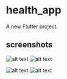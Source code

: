 # health_app

A new Flutter project.

## screenshots

![alt text](https://user-images.githubusercontent.com/56687542/106299160-27898c00-6255-11eb-9e07-db0982995dd3.jpg) ![alt text](https://user-images.githubusercontent.com/56687542/106299154-26585f00-6255-11eb-9eab-797e17ef63ea.jpg)


![alt text](https://user-images.githubusercontent.com/56687542/106299161-27898c00-6255-11eb-90c6-a60a1c6b7104.jpg) ![alt text](https://user-images.githubusercontent.com/56687542/106299155-26585f00-6255-11eb-9d62-72762fd18bb5.jpg)
